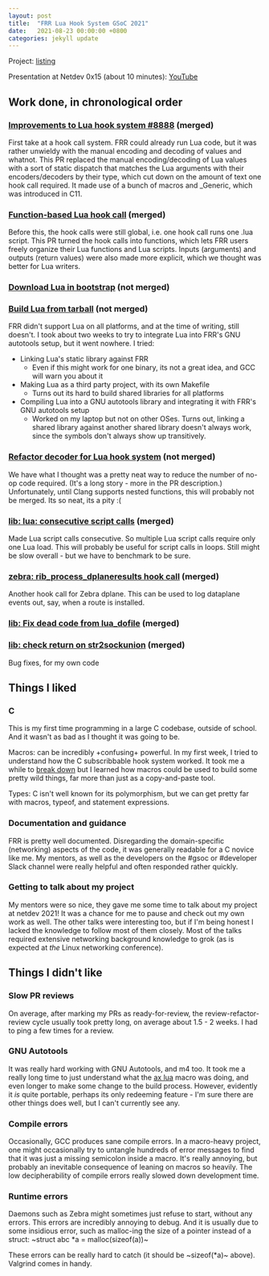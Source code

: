 ```yaml
---
layout: post
title:  "FRR Lua Hook System GSoC 2021"
date:   2021-08-23 00:00:00 +0800
categories: jekyll update
---
```

Project: [listing](https://frrouting.github.io/frr-gsoc/year-2021/projects/lua-hook-points)

Presentation at Netdev 0x15 (about 10 minutes): [YouTube](https://youtu.be/_8R1MYP7M48?t=1051)

## Work done, in chronological order

### [Improvements to Lua hook system #8888](https://github.com/FRRouting/frr/pull/8888) (merged)
First take at a hook call system. FRR could already run Lua code, but it was rather
unwieldy with the manual encoding and decoding of values and whatnot. This PR
replaced the manual encoding/decoding of Lua values with a sort of static dispatch
that matches the Lua arguments with their encoders/decoders by their type, which
cut down on the amount of text one hook call required. It made use of a bunch of
macros and _Generic, which was introduced in C11.

### [Function-based Lua hook call](https://github.com/FRRouting/frr/pull/8982) (merged)
Before this, the hook calls were still global, i.e. one hook call runs one .lua script.
This PR turned the hook calls into functions, which lets FRR users freely organize their
Lua functions and Lua scripts. Inputs (arguments) and outputs (return values) were also
made more explicit, which we thought was better for Lua writers.

### [Download Lua in bootstrap](https://github.com/FRRouting/frr/pull/9115) (not merged)
### [Build Lua from tarball](https://github.com/FRRouting/frr/pull/9254) (not merged)
FRR didn't support Lua on all platforms, and at the time of writing, still doesn't.
I took about two weeks to try to integrate Lua into FRR's GNU autotools setup, but it
went nowhere. I tried:
 - Linking Lua's static library against FRR
   - Even if this might work for one binary, its not a great idea, and GCC will warn you about it
 - Making Lua as a third party project, with its own Makefile
   - Turns out its hard to build shared libraries for all platforms
 - Compiling Lua into a GNU autotools library and integrating it with FRR's GNU autotools setup
   - Worked on my laptop but not on other OSes. Turns out, linking a shared library against another
     shared library doesn't always work, since the symbols don't always show up transitively.

### [Refactor decoder for Lua hook system](https://github.com/FRRouting/frr/pull/9012) (not merged)
We have what I thought was a pretty neat way to reduce the number of no-op code required.
(It's a long story - more in the PR description.) Unfortunately, until Clang supports nested
functions, this will probably not be merged. Its so neat, its a pity :(

### [lib: lua: consecutive script calls](https://github.com/FRRouting/frr/pull/9348) (merged)
Made Lua script calls consecutive. So multiple Lua script calls require only one Lua load.
This will probably be useful for script calls in loops. Still might be slow overall - but
we have to benchmark to be sure.

### [zebra: rib_process_dplaneresults hook call](https://github.com/FRRouting/frr/pull/9440) (merged)
Another hook call for Zebra dplane. This can be used to log dataplane events out, say, when a
route is installed.

### [lib: Fix dead code from lua_dofile](https://github.com/FRRouting/frr/pull/9273) (merged)
### [lib: check return on str2sockunion](https://github.com/FRRouting/frr/pull/9337) (merged)
Bug fixes, for my own code


## Things I liked

### C
This is my first time programming in a large C codebase, outside of school. And it wasn't
as bad as I thought it was going to be.

Macros: can be incredibly +confusing+ powerful. In my first week, I tried to understand how the C
subscribbable hook system worked. It took me a while to [break down]([https://docs.google.com/document/d/18lGcCaoC-6duYumoBuLWbacsEXJjHB9lwg2nthjm5v4/edit) but I learned how macros could
be used to build some pretty wild things, far more than just as a copy-and-paste tool.

Types: C isn't well known for its polymorphism, but we can get pretty far with macros, typeof, and
statement expressions.

### Documentation and guidance
FRR is pretty well documented. Disregarding the domain-specific (networking) aspects of the code, it
was generally readable for a C novice like me. My mentors, as well as the developers on the #gsoc
or #developer Slack channel were really helpful and often responded rather quickly.

### Getting to talk about my project
My mentors were so nice, they gave me some time to talk about my project at netdev 2021! It
was a chance for me to pause and check out my own work as well. The other talks were interesting too,
but if I'm being honest I lacked the knowledge to follow most of them closely.
Most of the talks required extensive networking background knowledge to grok
(as is expected at *the* Linux networking conference).


## Things I didn't like

### Slow PR reviews
On average, after marking my PRs as ready-for-review, the review-refactor-review cycle usually took
pretty long, on average about 1.5 - 2 weeks. I had to ping a few times for a review.

### GNU Autotools
It was really hard working with GNU Autotools, and m4 too.
It took me a really long time to just understand what the [ax lua](http://git.savannah.gnu.org/gitweb/?p=autoconf-archive.git;a=blob_plain;f=m4/ax_lua.m4) macro was doing, and even longer
to make some change to the build process.
However, evidently it *is* quite portable, perhaps its only redeeming feature - I'm sure there are other
things does well, but I can't currently see any.

### Compile errors
Occasionally, GCC produces sane compile errors. In a macro-heavy project, one might occasionally
try to untangle hundreds of error messages to find that it was just a missing semicolon inside a macro.
It's really annoying, but probably an inevitable consequence of leaning on macros so heavily.
The low decipherability of compile errors really slowed down development time.

### Runtime errors
Daemons such as Zebra might sometimes just refuse to start, without any errors. This errors are
incredibly annoying to debug. And it is usually due to some insidious error, such as malloc-ing the
size of a pointer instead of a struct: ~struct abc *a = malloc(sizeof(a))~

These errors can be really hard to catch (it should be ~sizeof(*a)~ above). Valgrind comes in handy.
